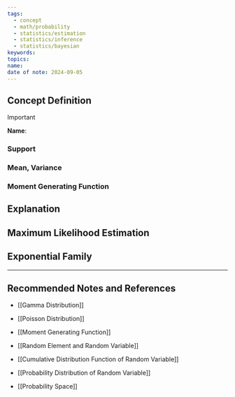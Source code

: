 ```yaml
---
tags:
  - concept
  - math/probability
  - statistics/estimation
  - statistics/inference
  - statistics/bayesian
keywords: 
topics: 
name: 
date of note: 2024-09-05
---
```


## Concept Definition

>[!important]
>**Name**: 


### Support




### Mean, Variance



### Moment Generating Function



## Explanation




## Maximum Likelihood Estimation




## Exponential Family








-----------
##  Recommended Notes and References


- [[Gamma Distribution]]
- [[Poisson Distribution]]


- [[Moment Generating Function]]
- [[Random Element and Random Variable]]
- [[Cumulative Distribution Function of Random Variable]]
- [[Probability Distribution of Random Variable]]
- [[Probability Space]]
